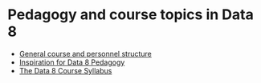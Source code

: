 # Pedagogy and course topics in Data 8

* [General course and personnel structure](teaching/structure.md)
* [Inspiration for Data 8 Pedagogy](teaching/inspiration.md)
* [The Data 8 Course Syllabus](teaching/syllabus.md)